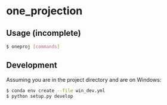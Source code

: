 # one_projection

## Usage (incomplete)

```bash
$ oneproj [commands]
```

## Development

Assuming you are in the project directory and are on Windows:

```bash
$ conda env create --file win_dev.yml
$ python setup.py develop
```

